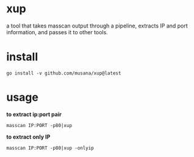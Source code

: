 # xup
a tool that takes masscan output through a pipeline, extracts IP and port information, and passes it to other tools.

# install
```
go install -v github.com/musana/xup@latest
```
# usage

**to extract ip:port pair** 

`masscan IP:PORT -p80|xup`

**to extract only IP** 

`masscan IP:PORT -p80|xup -onlyip`
